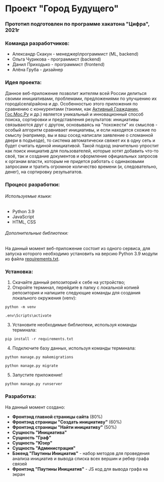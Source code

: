 # Проект "Город Будущего"
### Прототип подготовлен по программе хакатона "Цифра", 2021г

### Команда разработчиков:
* Александр Скакун - менеджер\программист (ML, backend)
* Ольга Чурикова - программист (backend)
* Данил Приходько - программист (frontend)
* Алёна Груба - дизайнер

### Идея проекта: 
Данное веб-приложение позволит жителям всей России делиться своими инициативами, проблемами, предложениями по улучшению их города\села\района и др. Особенностью этого приложения по сравнению с конкурентами (такими, как [Активный Гражданин](), [Гос.Мос.Ру]() и др.) является уникальный и инновационный способ поиска, сортировки и представления результатов: инициативы связываются друг с другом, основываясь на "похожести" их смыслов - особый алгоритм сравнивает инициативы, и если находятся схожие по смыслу (например, вы и ваш сосед написали заявление о сломанной двери в подъезде), то система автоматически свяжет их в одну сеть и будет считать единой инициативой. Такой подход значительно упростит как поиск инициатив для пользователей, которые хотят добавить что-то своё, так и создание документов и оформление официальных запросов к органам власти, которым не придется работать с одинаковыми запросами и тратить огромное количество времени (и, следовательно, денег), на сортировку резульататов.

### Процесс разработки:
###### Используемые языки:
* Python 3.9
* JavaScript
* HTML, CSS

###### Дополнительные библиотеки:
На данный момент веб-приложение состоит из одного сервиса, для запуска которого необходимо установить на версию Python 3.9 модули из файла [requirements.txt](https://github.com/churikova-olga/city_future/blob/master/requirements.txt).

### Установка:
1. Скачайте данный репозиторий к себе на устройство; 
2. Откройте терминал, перейдите в папку с локальной копией репозитория и напишите следующие команды для создания локального окружения (venv):
  ```
  python -m venv
  ```
  ```
  .env\Scripts\activate
  ```
3. Установите необходимые библиотеки, используя команды терминала: 
  ```
  pip install -r requirements.txt
  ```
4. Подключите базу данных, используя команды терминала:
  ```
  python manage.py makemigrations
  ```
  ```
  python manage.py migrate
  ```
5. Запустите приложение!
  ```
  python manage.py runserver
  ```
  
### Разработка:
На данный момент создано:
* **Фронтэнд главной страницы сайта** (80%)
* **Фронтэнд страницы "Создать инициативу"** (60%)
* **Фронтэнд страницы "Найти инициативу"** (50%)
* **Сущность "Инициатива"**
* **Сущность "Граф"**
* **Сущность "Юзер"**
* **Сущность "Администрация"**
* **Бэкенд "Паутины Инициатив"** - набор методов для проведения анализа инициатив и вывода списка всех вершин и ребер графа связей
*  **Фронтэнд "Паутины Инициатив"** - JS код для вывода графа на экран
